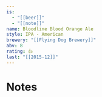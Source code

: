 ```yaml
---
is:
  - "[[beer]]"
  - "[[note]]"
name: Bloodline Blood Orange Ale
style: IPA - American
brewery: "[[Flying Dog Brewery]]"
abv: 8
rating: 👍
last: "[[2015-12]]"
---
```

# Notes

